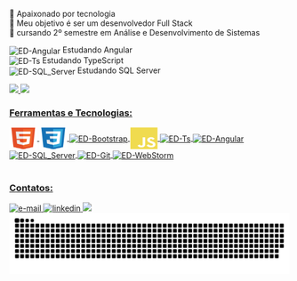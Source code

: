 🔭 Apaixonado por tecnologia
<br />
🎯 Meu objetivo é ser um desenvolvedor Full Stack
<br />
📘 cursando 2º semestre em Análise e Desenvolvimento de Sistemas
<div src="https://img.shields.io/badge/Estudando Angular-808080">
  
</div>


<img align="center" alt="ED-Angular" width="15" src="https://cdn.jsdelivr.net/gh/devicons/devicon/icons/angularjs/angularjs-original.svg" /> Estudando Angular
<br />
<img align="center" alt="ED-Ts" width="15" src="https://cdn.jsdelivr.net/gh/devicons/devicon/icons/typescript/typescript-original.svg"> Estudando 
TypeScript
<br />
<img align="center" alt="ED-SQL_Server" width="15" src="https://cdn.jsdelivr.net/gh/devicons/devicon/icons/microsoftsqlserver/microsoftsqlserver-plain-wordmark.svg" /> Estudando SQL Server

<div align="left">
  <a href="https://github.com/EdCarlos-Fernandes">
  <img height="160em" src="https://github-readme-stats.vercel.app/api?username=EdCarlos-Fernandes&show_icons=true&theme=dark#gh-dark-mode-only"/>
  <img height="160em" src="https://github-readme-stats.vercel.app/api/top-langs/?username=EdCarlos-Fernandes&layout=compact"/>
</div>

### Ferramentas e Tecnologias:
<div>
  <img align="center" alt="ED-HTML" height="40" width="50" src="https://raw.githubusercontent.com/devicons/devicon/master/icons/html5/html5-original.svg">
  <img align="center" alt="ED-CSS" height="40" width="50" src="https://raw.githubusercontent.com/devicons/devicon/master/icons/css3/css3-original.svg">
  <img align="center" alt="ED-Bootstrap" height="40" width="50" src="https://cdn.jsdelivr.net/gh/devicons/devicon/icons/bootstrap/bootstrap-original.svg">
  <img align="center" alt="ED-Js" height="40" width="50" src="https://raw.githubusercontent.com/devicons/devicon/master/icons/javascript/javascript-plain.svg">
  <img align="center" alt="ED-Ts" height="40" width="50" src="https://cdn.jsdelivr.net/gh/devicons/devicon/icons/typescript/typescript-original.svg">
  <img align="center" alt="ED-Angular" height="40" width="50" src="https://cdn.jsdelivr.net/gh/devicons/devicon/icons/angularjs/angularjs-original.svg" />
  <img align="center" alt="ED-SQL_Server" height="40" width="50" src="https://cdn.jsdelivr.net/gh/devicons/devicon/icons/microsoftsqlserver/microsoftsqlserver-plain-wordmark.svg" />
  <img align="center" alt="ED-Git" height="40" width="50" src="https://cdn.jsdelivr.net/gh/devicons/devicon/icons/git/git-original.svg" />
  <img align="center" alt="ED-WebStorm" height="40" width="50" src="https://cdn.jsdelivr.net/gh/devicons/devicon/icons/webstorm/webstorm-original.svg" />
</div>

<br />

### Contatos:
<div> 
  <a href = "edcarlosfernandes017@gmail.com" target="_blank">
    <img src="https://img.shields.io/badge/-Gmail-%23333?style=for-the-badge&logo=gmail&logoColor=white" alt="e-mail">
  </a>
  <a href="https://www.linkedin.com/in/edcarlos-fernandes" target="_blank">
    <img src="https://img.shields.io/badge/-LinkedIn-%230077B5?style=for-the-badge&logo=linkedin&logoColor=white" alt="linkedin">
  </a>
 <a href="https://api.whatsapp.com/send?phone=55119102762046" target="_blank">
   <img src="https://img.shields.io/badge/WhatsApp-25D366?style=for-the-badge&logo=whatsapp&logoColor=white" target="_blank">
 </a>
  
  <img src="https://github.com/EdCarlos-Fernandes/EdCarlos-Fernandes/blob/main/github-contribution-grid-snake.svg" alt="joguinho snake">
</div>
